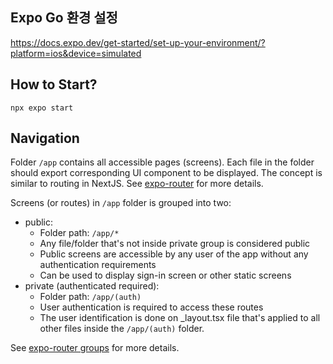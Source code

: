 ## Expo Go 환경 설정
https://docs.expo.dev/get-started/set-up-your-environment/?platform=ios&device=simulated

## How to Start?
`npx expo start`

## Navigation
Folder `/app` contains all accessible pages (screens).
Each file in the folder should export corresponding UI component to be displayed.
The concept is similar to routing in NextJS. See [expo-router](https://docs.expo.dev/router/introduction/) for more details.

Screens (or routes) in `/app` folder is grouped into two:
- public:
  - Folder path: `/app/*`
  - Any file/folder that's not inside private group is considered public
  - Public screens are accessible by any user of the app without any authentication requirements
  - Can be used to display sign-in screen or other static screens
- private (authenticated required):
  - Folder path: `/app/(auth)`
  - User authentication is required to access these routes
  - The user identification is done on _layout.tsx file that's applied to all other files inside the `/app/(auth)` folder.

See [expo-router groups](https://docs.expo.dev/router/layouts/#groups) for more details.